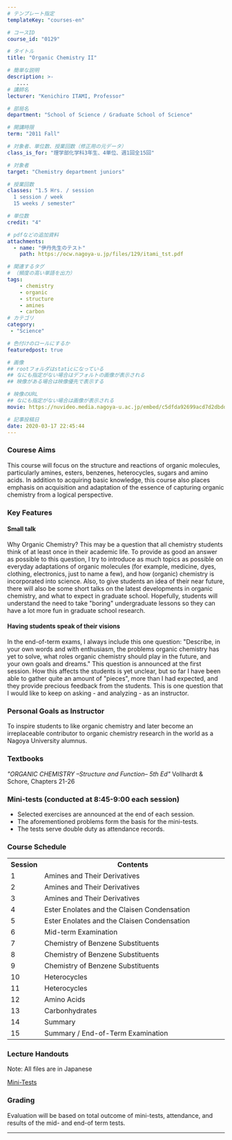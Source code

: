 ```yaml
---
# テンプレート指定
templateKey: "courses-en"

# コースID
course_id: "0129"

# タイトル
title: "Organic Chemistry II"

# 簡単な説明
description: >-
   ....
# 講師名
lecturer: "Kenichiro ITAMI, Professor"

# 部局名
department: "School of Science / Graduate School of Science"

# 開講時限
term: "2011	Fall"

# 対象者、単位数、授業回数（修正用の元データ）
class_is_for: "理学部化学科3年生、4単位、週1回全15回"

# 対象者
target: "Chemistry department juniors"

# 授業回数
classes: "1.5 Hrs. / session
  1 session / week
  15 weeks / semester"

# 単位数
credit: "4"

# pdfなどの追加資料
attachments:
  - name: "伊丹先生のテスト" 
    path: https://ocw.nagoya-u.jp/files/129/itami_tst.pdf

# 関連するタグ
# （頻度の高い単語を出力）
tags:
    - chemistry
    - organic
    - structure
    - amines
    - carbon
# カテゴリ
category:
 - "Science"

# 色付けのロールにするか
featuredpost: true

# 画像
## rootフォルダはstaticになっている
## なにも指定がない場合はデフォルトの画像が表示される
## 映像がある場合は映像優先で表示する

# 映像のURL
## なにも指定がない場合は画像が表示される
movie: https://nuvideo.media.nagoya-u.ac.jp/embed/c5dfda92699acd7d2dbdd8a1535b04201f12bc30

# 記事投稿日
date: 2020-03-17 22:45:44
---
```


### Courese Aims

This course will focus on the structure and reactions of organic molecules, particularly amines, esters, benzenes, heterocycles, sugars and amino acids. In addition to acquiring basic knowledge, this course also places emphasis on acquisition and adaptation of the essence of capturing organic chemistry from a logical perspective.

### Key Features

#### Small talk

Why Organic Chemistry? This may be a question that all chemistry students think of at least once in their academic life. To provide as good an answer as possible to this question, I try to introduce as much topics as possible on everyday adaptations of organic molecules (for example, medicine, dyes, clothing, electronics, just to name a few), and how (organic) chemistry is incorporated into science. Also, to give students an idea of their near future, there will also be some short talks on the latest developments in organic chemistry, and what to expect in graduate school. Hopefully, students will understand the need to take "boring" undergraduate lessons so they can have a lot more fun in graduate school research.

#### Having students speak of their visions

In the end-of-term exams, I always include this one question: "Describe, in your own words and with enthusiasm, the problems organic chemistry has yet to solve, what roles organic chemistry should play in the future, and your own goals and dreams." This question is announced at the first session. How this affects the students is yet unclear, but so far I have been able to gather quite an amount of "pieces", more than I had expected, and they provide precious feedback from the students. This is one question that I would like to keep on asking - and analyzing - as an instructor.

### Personal Goals as Instructor

To inspire students to like organic chemistry and later become an irreplaceable contributor to organic chemistry research in the world as a Nagoya University alumnus.

### Textbooks

<cite>"ORGANIC CHEMISTRY –Structure and Function– 5th Ed"</cite> Vollhardt & Schore, Chapters 21-26

### Mini-tests (conducted at 8:45-9:00 each session)

- Selected exercises are announced at the end of each session.
- The aforementioned problems form the basis for the mini-tests.
- The tests serve double duty as attendance records. </ul>

<h3>Course Schedule</h3>
<table class="basic" width="455">
<tr>
<th width="20" class="center">Session</th>
<th width="435" class="center">Contents</th>
</tr>
<tr>
<td width="20" class="center">1</td>
<td width="435">Amines and Their Derivatives</td>
</tr>
<tr>
<td width="20" class="center">2</td>
<td width="435">Amines and Their Derivatives</td>
</tr>
<tr>
<td width="20" class="center">3</td>
<td width="435">Amines and Their Derivatives</td>
</tr>
<tr>
<td width="20" class="center">4</td>
<td width="435">Ester Enolates and the Claisen Condensation</td></tr><tr>
<td width="20" class="center">5</td>
<td width="435">Ester Enolates and the Claisen Condensation</td></tr><tr>
<td width="20" class="center">6</td>
<td width="435">Mid-term Examination</td></tr><tr>
<td width="20" class="center">7</td>
<td width="435">Chemistry of Benzene Substituents</td></tr><tr>
<td width="20" class="center">8</td>
<td width="435">Chemistry of Benzene Substituents</td></tr><tr>
<td width="20" class="center">9</td>
<td width="435">Chemistry of Benzene Substituents</td></tr><tr>
<td width="20" class="center">10</td>
<td width="435">Heterocycles</td></tr><tr>
<td width="20" class="center">11</td>
<td width="435">Heterocycles</td></tr><tr>
<td width="20" class="center">12</td>
<td width="435">Amino Acids</td></tr><tr>
<td width="20" class="center">13</td>
<td width="435">Carbonhydrates</td></tr><tr>
<td width="20" class="center">14</td>
<td width="435">Summary</td></tr><tr>
<td width="20" class="center">15</td>
<td width="435">Summary / End-of-Term Examination</td></tr>
</table>

### Lecture Handouts

Note: All files are in Japanese

[Mini-Tests](https://ocw.nagoya-u.jp/files/129/itami_tst.pdf)

### Grading

Evaluation will be based on total outcome of mini-tests, attendance, and results of the mid- and end-of term tests.

---
